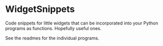 # WidgetSnippets
Code snippets for little widgets that can be incorporated into your Python programs as functions. Hopefully useful ones.

See the readmes for the individual programs.
